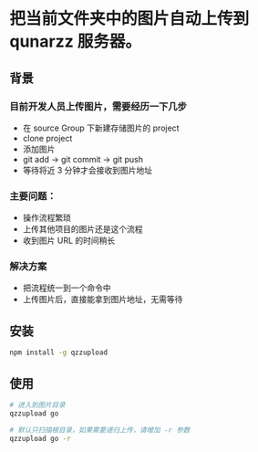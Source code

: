 # 把当前文件夹中的图片自动上传到 qunarzz 服务器。

## 背景

### 目前开发人员上传图片，需要经历一下几步

* 在 source Group 下新建存储图片的 project
* clone project
* 添加图片
* git add -> git commit -> git push
* 等待将近 3 分钟才会接收到图片地址

### 主要问题：

* 操作流程繁琐
* 上传其他项目的图片还是这个流程
* 收到图片 URL 的时间稍长

### 解决方案

* 把流程统一到一个命令中
* 上传图片后，直接能拿到图片地址，无需等待

## 安装

```bash
npm install -g qzzupload
```

## 使用

```bash
# 进入到图片目录
qzzupload go 

# 默认只扫描根目录，如果需要递归上传，请增加 -r 参数
qzzupload go -r
```